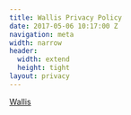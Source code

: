 ```yaml
---
title: Wallis Privacy Policy
date: 2017-05-06 10:17:00 Z
navigation: meta
width: narrow
header:
  width: extend
  height: tight
layout: privacy
---
```



[Wallis](http://www.wallis.com) 
